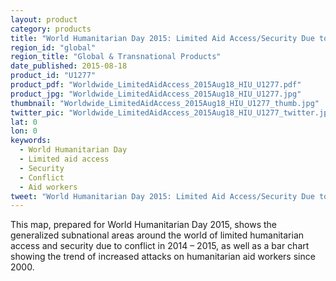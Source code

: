 ```yaml
---
layout: product
category: products
title: "World Humanitarian Day 2015: Limited Aid Access/Security Due to Conflict"
region_id: "global"
region_title: "Global & Transnational Products"
date_published: 2015-08-18
product_id: "U1277"
product_pdf: "Worldwide_LimitedAidAccess_2015Aug18_HIU_U1277.pdf"
product_jpg: "Worldwide_LimitedAidAccess_2015Aug18_HIU_U1277.jpg"
thumbnail: "Worldwide_LimitedAidAccess_2015Aug18_HIU_U1277_thumb.jpg"
twitter_pic: "Worldwide_LimitedAidAccess_2015Aug18_HIU_U1277_twitter.jpg"
lat: 0
lon: 0
keywords:
  - World Humanitarian Day
  - Limited aid access
  - Security
  - Conflict
  - Aid workers
tweet: "World Humanitarian Day 2015: Limited Aid Access/Security Due to Conflict"
---
```


This map, prepared for World Humanitarian Day 2015, shows the generalized subnational areas around the world of limited humanitarian access and security due to conflict in 2014 – 2015, as well as a bar chart showing the trend of increased attacks on humanitarian aid workers since 2000.
